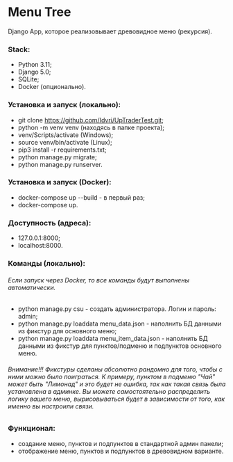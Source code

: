 # Menu Tree
Django App, которое реализовывает древовидное меню (рекурсия).

### Stack: 
- Python 3.11;
- Django 5.0;
- SQLite;
- Docker (опционально).

### Установка и запуск (локально):
- git clone https://github.com/Idvri/UpTraderTest.git;
- python -m venv venv (находясь в папке проекта);
- venv/Scripts/activate (Windows);
- source venv/bin/activate (Linux);
- pip3 install -r requirements.txt;
- python manage.py migrate;
- python manage.py runserver.

### Установка и запуск (Docker):
- docker-compose up --build - в первый раз;
- docker-compose up.

### Доступность (адреса):
- 127.0.0.1:8000;
- localhost:8000.

### Команды (локально):
###### Если запуск через Docker, то все команды будут выполнены автоматически.
- python manage.py csu - создать администратора. Логин и пароль: admin;
- python manage.py loaddata menu_data.json - наполнить БД данными из фикстур для основного меню;
- python manage.py loaddata menu_item_data.json - наполнить БД данными из фикстур для пунктов/подменю и подпунктов основного меню.
###### Внимание!!! Фикстуры сделаны абсолютно рандомно для того, чтобы с ними можно было поиграться. К примеру, пунктом в подменю "Чай" может быть "Лимонад" и это будет не ошибка, так как такая связь была установлена в админке. Вы можете самостоятельно распределить логику вашего меню, вырисовываться будет в зависимости от того, как именно вы настроили связи.

### Функционал:
- создание меню, пунктов и подпунктов в стандартной админ панели;
- отображение меню, пунктов и подпунктов в древовидном варианте.

